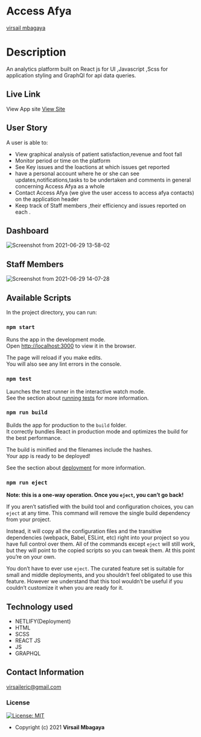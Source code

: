 # Access Afya

[virsail mbagaya](https://github.com/virsail)  
  
# Description  
An analytics platform built on React js for UI ,Javascript ,Scss for application styling and GraphQl for api data queries.
##  Live Link  
 View App site [View Site](https://accessafyaplatform.netlify.app/dashboard)  
  
 
## User Story  
A user is able to:
* View graphical analysis of patient satisfaction,revenue and foot fall 
* Monitor period or time on the platform
* See Key issues and the loactions at which issues get reported
* have a personal account where he or she can see updates,notifications,tasks to be undertaken and comments in general concerning Access Afya as a whole
* Contact Access Afya (we give the user access to access afya contacts) on the application header
* Keep track of Staff members ,their efficiency and issues reported on each .
## Dashboard
![Screenshot from 2021-06-29 13-58-02](https://user-images.githubusercontent.com/66640798/123786390-4c585d00-d8e2-11eb-8c7c-d13cc1ce2cfd.png)

## Staff Members
![Screenshot from 2021-06-29 14-07-28](https://user-images.githubusercontent.com/66640798/123787454-824a1100-d8e3-11eb-810c-0c6f814c13a4.png)



## Available Scripts

In the project directory, you can run:

### `npm start`

Runs the app in the development mode.\
Open [http://localhost:3000](http://localhost:3000) to view it in the browser.

The page will reload if you make edits.\
You will also see any lint errors in the console.

### `npm test`

Launches the test runner in the interactive watch mode.\
See the section about [running tests](https://facebook.github.io/create-react-app/docs/running-tests) for more information.

### `npm run build`

Builds the app for production to the `build` folder.\
It correctly bundles React in production mode and optimizes the build for the best performance.

The build is minified and the filenames include the hashes.\
Your app is ready to be deployed!

See the section about [deployment](https://facebook.github.io/create-react-app/docs/deployment) for more information.

### `npm run eject`

**Note: this is a one-way operation. Once you `eject`, you can’t go back!**

If you aren’t satisfied with the build tool and configuration choices, you can `eject` at any time. This command will remove the single build dependency from your project.

Instead, it will copy all the configuration files and the transitive dependencies (webpack, Babel, ESLint, etc) right into your project so you have full control over them. All of the commands except `eject` will still work, but they will point to the copied scripts so you can tweak them. At this point you’re on your own.

You don’t have to ever use `eject`. The curated feature set is suitable for small and middle deployments, and you shouldn’t feel obligated to use this feature. However we understand that this tool wouldn’t be useful if you couldn’t customize it when you are ready for it.

  
## Technology used  
* NETLIFY(Deployment)
* HTML
* SCSS
* REACT JS
* JS
* GRAPHQL
  
  
## Contact Information   
virsaileric@gmail.com
  

### License
[![License: MIT](https://img.shields.io/badge/License-MIT-green.svg)](https://opensource.org/licenses/MIT) 
* Copyright (c) 2021 **Virsail Mbagaya**

